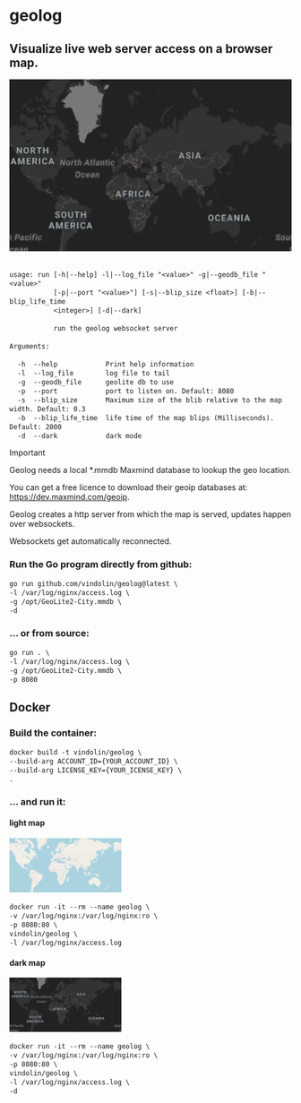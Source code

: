 # geolog
## Visualize live web server access on a browser map.

![image](https://raw.githubusercontent.com/vindolin/geolog/main/screencast.webp)


```shell

usage: run [-h|--help] -l|--log_file "<value>" -g|--geodb_file "<value>"
           [-p|--port "<value>"] [-s|--blip_size <float>] [-b|--blip_life_time
           <integer>] [-d|--dark]

           run the geolog websocket server

Arguments:

  -h  --help            Print help information
  -l  --log_file        log file to tail
  -g  --geodb_file      geolite db to use
  -p  --port            port to listen on. Default: 8080
  -s  --blip_size       Maximum size of the blib relative to the map width. Default: 0.3
  -b  --blip_life_time  life time of the map blips (Milliseconds). Default: 2000
  -d  --dark            dark mode
  ```

> [!IMPORTANT]
> Geolog needs a local *.mmdb Maxmind database to lookup the geo location.
>
> You can get a free licence to download their geoip databases at: https://dev.maxmind.com/geoip.
>
> Geolog creates a http server from which the map is served, updates happen over websockets.
>
> Websockets get automatically reconnected.
>


### Run the Go program directly from github:
```shell
go run github.com/vindolin/geolog@latest \
-l /var/log/nginx/access.log \
-g /opt/GeoLite2-City.mmdb \
-d
```


### ... or from source:
```shell
go run . \
-l /var/log/nginx/access.log \
-g /opt/GeoLite2-City.mmdb \
-p 8080
```

## Docker

### Build the container:

```shell
docker build -t vindolin/geolog \
--build-arg ACCOUNT_ID={YOUR_ACCOUNT_ID} \
--build-arg LICENSE_KEY={YOUR_ICENSE_KEY} \
.
```

### ... and run it:

#### light map
![image](https://raw.githubusercontent.com/vindolin/geolog/main/light.png)

```shell
docker run -it --rm --name geolog \
-v /var/log/nginx:/var/log/nginx:ro \
-p 8080:80 \
vindolin/geolog \
-l /var/log/nginx/access.log
```

#### dark map
![image](https://raw.githubusercontent.com/vindolin/geolog/main/dark.png)

```shell
docker run -it --rm --name geolog \
-v /var/log/nginx:/var/log/nginx:ro \
-p 8080:80 \
vindolin/geolog \
-l /var/log/nginx/access.log \
-d
```
